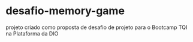 # desafio-memory-game
projeto criado como proposta de desafio de projeto para o Bootcamp TQI na Plataforma da DIO
